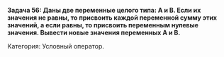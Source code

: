 ﻿**Задача 56: Даны две переменные целого типа: A и B. Если их значения не равны, то присвоить каждой переменной сумму этих значений, а если равны, то присвоить переменным нулевые значения. Вывести новые значения переменных A и B.**

Категория: Условный оператор.
